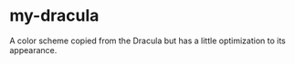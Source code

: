 # my-dracula

A color scheme copied from the Dracula but has a little optimization to its appearance.
